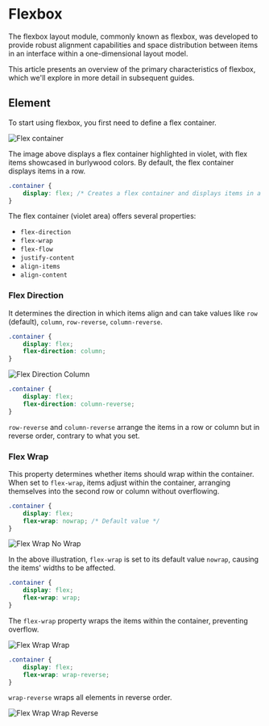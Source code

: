 # Flexbox
The flexbox layout module, commonly known as flexbox, was developed to provide robust alignment capabilities and space distribution between items in an interface within a one-dimensional layout model.

This article presents an overview of the primary characteristics of flexbox, which we'll explore in more detail in subsequent guides.

## Element

To start using flexbox, you first need to define a flex container.

![Flex container](https://cdn.hashnode.com/res/hashnode/image/upload/v1703351826417/ee368942-de06-4030-a85a-272adbcfe235.png)

The image above displays a flex container highlighted in violet, with flex items showcased in burlywood colors. By default, the flex container displays items in a row.

```css
.container {
    display: flex; /* Creates a flex container and displays items in a row */
}
```

The flex container (violet area) offers several properties:

- `flex-direction`
- `flex-wrap`
- `flex-flow`
- `justify-content`
- `align-items`
- `align-content`

### Flex Direction

It determines the direction in which items align and can take values like `row` (default), `column`, `row-reverse`, `column-reverse`.

```css
.container {
    display: flex;
    flex-direction: column;
}
```

![Flex Direction Column](https://cdn.hashnode.com/res/hashnode/image/upload/v1703353109819/e45eec79-0123-4108-94dc-fbd7b3906a31.png)

```css
.container {
    display: flex;
    flex-direction: column-reverse;
}
```

`row-reverse` and `column-reverse` arrange the items in a row or column but in reverse order, contrary to what you set.

### Flex Wrap

This property determines whether items should wrap within the container. When set to `flex-wrap`, items adjust within the container, arranging themselves into the second row or column without overflowing.

```css
.container {
    display: flex;
    flex-wrap: nowrap; /* Default value */
}
```

![Flex Wrap No Wrap](https://cdn.hashnode.com/res/hashnode/image/upload/v1703353516246/5db2c696-e346-4bd1-8270-0982c324b69c.png)

In the above illustration, `flex-wrap` is set to its default value `nowrap`, causing the items' widths to be affected.

```css
.container {
    display: flex;
    flex-wrap: wrap;
}
```

The `flex-wrap` property wraps the items within the container, preventing overflow.

![Flex Wrap Wrap](https://cdn.hashnode.com/res/hashnode/image/upload/v1703353733894/2a6a1d61-51e5-483c-97bf-83efcf75485f.png)

```css
.container {
    display: flex;
    flex-wrap: wrap-reverse;
}
```

`wrap-reverse` wraps all elements in reverse order.

![Flex Wrap Wrap Reverse](https://cdn.hashnode.com/res/hashnode/image/upload/v1703353809649/894d7fb8-1d70-4a77-a251-cec07ff73bdf.png)
